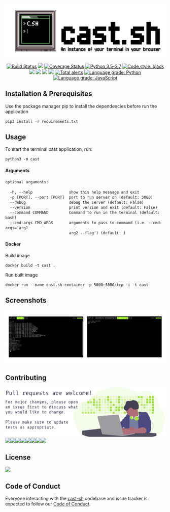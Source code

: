 ![cast-sh](art/cast-sh-header.png)
<p align="center">
    <a href="https://travis-ci.org/pod-cast/cast-sh">
        <img src="https://travis-ci.org/pod-cast/cast-sh.svg?branch=master"
            alt="Build Status"/></a>
    <a href="https://github.com/pod-cast/cast-sh/graphs/contributors" alt="Contributors">
        <img src="https://img.shields.io/github/contributors/pod-cast/cast-sh" /></a>
    <a href='https://coveralls.io/github/pod-cast/cast-sh?branch=dev'><img src='https://coveralls.io/repos/github/pod-cast/cast-sh/badge.svg?branch=dev' alt='Coverage Status' /></a>
    <a href="https://www.python.org/downloads/">
        <img src="https://img.shields.io/badge/python-3.6%20%7C%203.7%20%7C%203.8-blue"
            alt="Python 3.5-3.7"/></a>
    <a class="reference external" href="https://github.com/psf/black"><img alt="Code style: black" src="https://img.shields.io/badge/code%20style-black-000000.svg"></a>
    <a href="https://github.com/pod-cast/cast-sh/pulse" alt="Activity">
        <img src="https://img.shields.io/github/commit-activity/m/pod-cast/cast-sh" /></a>
    <a href="https://github.com/pod-cast/cast-sh/blob/master/LICENSE" alt="License">
        <img src="https://img.shields.io/github/license/pod-cast/cast-sh" /></a>
    <a href="https://app.fossa.com/projects/git%2Bgithub.com%2Fpod-cast%2Fcast-sh?ref=badge_shield" alt="FOSSA Status"><img src="https://app.fossa.com/api/projects/git%2Bgithub.com%2Fpod-cast%2Fcast-sh.svg?type=shield"/></a>
    <a href="https://gitter.im/pod-cast/cast-sh?utm_source=badge&utm_medium=badge&utm_campaign=pr-badge" alt="Gitter"><img src="https://badges.gitter.im/pod-cast/cast-sh.svg"/></a>
    <a href="https://lgtm.com/projects/g/pod-cast/cast-sh/alerts/">
        <img src="https://img.shields.io/lgtm/alerts/g/pod-cast/cast-sh"
            alt="Total alerts"/></a>
    <a href="https://lgtm.com/projects/g/pod-cast/cast-sh/context:python"><img alt="Language grade: Python" src="https://img.shields.io/lgtm/grade/python/g/pod-cast/cast-sh.svg?logo=lgtm&logoWidth=18"/></a>
    <a href="https://lgtm.com/projects/g/pod-cast/cast-sh/context:javascript"><img alt="Language grade: JavaScript" src="https://img.shields.io/lgtm/grade/javascript/g/pod-cast/cast-sh.svg?logo=lgtm&logoWidth=18"/></a>
</p>

## Installation & Prerequisites
Use the package manager pip to install the dependencies before run the application
```
pip3 install -r requirements.txt
```

## Usage
To start the terminal cast application, run:
```
python3 -m cast
```
#### Arguments
```
optional arguments:

  -h, --help                show this help message and exit
  -p [PORT], --port [PORT]  port to run server on (default: 5000)
  --debug                   debug the server (default: False)
  --version                 print version and exit (default: False)
  --command COMMAND         Command to run in the terminal (default: bash)
  --cmd-args CMD_ARGS       arguments to pass to command (i.e. --cmd-args='arg1
                            arg2 --flag') (default: )
```
#### Docker
Build image
```
docker build -t cast .
```
Run built image
```
docker run --name cast.sh-container -p 5000:5000/tcp -i -t cast
```
## Screenshots
![screenshots](/art/screenshots.png)

## Contributing
![Contribute](/art/contribute.svg)
[![](https://sourcerer.io/fame/hericlesme/pod-cast/cast-sh/images/0)](https://sourcerer.io/fame/hericlesme/pod-cast/cast-sh/links/0)[![](https://sourcerer.io/fame/hericlesme/pod-cast/cast-sh/images/1)](https://sourcerer.io/fame/hericlesme/pod-cast/cast-sh/links/1)[![](https://sourcerer.io/fame/hericlesme/pod-cast/cast-sh/images/2)](https://sourcerer.io/fame/hericlesme/pod-cast/cast-sh/links/2)[![](https://sourcerer.io/fame/hericlesme/pod-cast/cast-sh/images/3)](https://sourcerer.io/fame/hericlesme/pod-cast/cast-sh/links/3)[![](https://sourcerer.io/fame/hericlesme/pod-cast/cast-sh/images/4)](https://sourcerer.io/fame/hericlesme/pod-cast/cast-sh/links/4)[![](https://sourcerer.io/fame/hericlesme/pod-cast/cast-sh/images/5)](https://sourcerer.io/fame/hericlesme/pod-cast/cast-sh/links/5)[![](https://sourcerer.io/fame/hericlesme/pod-cast/cast-sh/images/6)](https://sourcerer.io/fame/hericlesme/pod-cast/cast-sh/links/6)[![](https://sourcerer.io/fame/hericlesme/pod-cast/cast-sh/images/7)](https://sourcerer.io/fame/hericlesme/pod-cast/cast-sh/links/7)

## License
<a href="https://app.fossa.com/projects/git%2Bgithub.com%2Fpod-cast%2Fcast-sh?ref=badge_large" alt="FOSSA Status"><img src="https://app.fossa.com/api/projects/git%2Bgithub.com%2Fpod-cast%2Fcast-sh.svg?type=large"/></a>

## Code of Conduct
Everyone interacting with the [cast-sh](https://github.com/pod-cast/cast-sh) codebase and issue tracker is expected to follow our [Code of Conduct](https://github.com/pod-cast/cast-sh/blob/dev/CODE_OF_CONDUCT.md).
